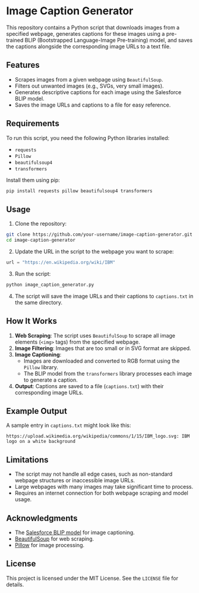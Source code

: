 # Image Caption Generator

This repository contains a Python script that downloads images from a specified webpage, generates captions for these images using a pre-trained BLIP (Bootstrapped Language-Image Pre-training) model, and saves the captions alongside the corresponding image URLs to a text file.

## Features

- Scrapes images from a given webpage using `BeautifulSoup`.
- Filters out unwanted images (e.g., SVGs, very small images).
- Generates descriptive captions for each image using the Salesforce BLIP model.
- Saves the image URLs and captions to a file for easy reference.

## Requirements

To run this script, you need the following Python libraries installed:

- `requests`
- `Pillow`
- `beautifulsoup4`
- `transformers`

Install them using pip:

```bash
pip install requests pillow beautifulsoup4 transformers
```

## Usage

1. Clone the repository:

```bash
git clone https://github.com/your-username/image-caption-generator.git
cd image-caption-generator
```

2. Update the URL in the script to the webpage you want to scrape:

```python
url = "https://en.wikipedia.org/wiki/IBM"
```

3. Run the script:

```bash
python image_caption_generator.py
```

4. The script will save the image URLs and their captions to `captions.txt` in the same directory.

## How It Works

1. **Web Scraping**: The script uses `BeautifulSoup` to scrape all image elements (`<img>` tags) from the specified webpage.
2. **Image Filtering**: Images that are too small or in SVG format are skipped.
3. **Image Captioning**:
   - Images are downloaded and converted to RGB format using the `Pillow` library.
   - The BLIP model from the `transformers` library processes each image to generate a caption.
4. **Output**: Captions are saved to a file (`captions.txt`) with their corresponding image URLs.

## Example Output

A sample entry in `captions.txt` might look like this:

```
https://upload.wikimedia.org/wikipedia/commons/1/15/IBM_logo.svg: IBM logo on a white background
```

## Limitations

- The script may not handle all edge cases, such as non-standard webpage structures or inaccessible image URLs.
- Large webpages with many images may take significant time to process.
- Requires an internet connection for both webpage scraping and model usage.

## Acknowledgments

- The [Salesforce BLIP model](https://huggingface.co/Salesforce/blip-image-captioning-base) for image captioning.
- [BeautifulSoup](https://www.crummy.com/software/BeautifulSoup/) for web scraping.
- [Pillow](https://python-pillow.org/) for image processing.

## License

This project is licensed under the MIT License. See the `LICENSE` file for details.


